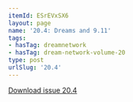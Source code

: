 ```yaml
---
itemId: ESrEVxSX6
layout: page
name: '20.4: Dreams and 9.11'
tags:
- hasTag: dreamnetwork
- hasTag: dream-network-volume-20
type: post
urlSlug: '20.4'
---
```

<a href="files/pdfs/Volume_20/20.4_dreams_and_911.pdf" download="">Download issue 20.4</a>